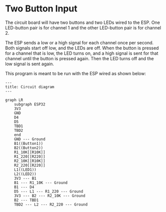 # Two Button Input

The circuit board will have two buttons and two LEDs wired to the ESP. One LED-button pair is for channel 1 and the other LED-button pair is for channel 2.

The ESP sends a low or a high signal for each channel once per second. Both signals start off low, and the LEDs are off. When the button is pressed for a channel that is low, the LED turns on, and a high signal is sent for that channel until the button is pressed again. Then the LED turns off and the low signal is sent again.

This program is meant to be run with the ESP wired as shown below:

```mermaid
---
title: Circuit diagram
---

graph LR
	subgraph ESP32
	3V3
	GND
	D4
	D5
	TBD1
	TBD2
	end
	GND --- Ground
	B1((Button1))
	B2((Button2))
	R1_10K[[R10K]]
	R1_220[[R220]]
	R2_10K[[R10K]]
	R2_220[[R220]]
	L1((LED1))
	L2((LED2))
	3V3 --- B1
	B1 --- R1_10K --- Ground
	B1 --- D4
	D5 --- L1 --- R1_220 --- Ground
	3V3 --- B2 --- R2_10K --- Ground
	B2 --- TBD1
	TBD2 --- L2 --- R2_220 --- Ground
```
